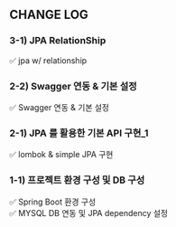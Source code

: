 ## CHANGE LOG

### 3-1) JPA RelationShip
✅ jpa w/ relationship  

### 2-2) Swagger 연동 & 기본 설정
✅ Swagger 연동 & 기본 설정  

### 2-1) JPA 를 활용한 기본 API 구현_1  
✅ lombok & simple JPA 구현  

### 1-1) 프로젝트 환경 구성 및 DB 구성
✅ Spring Boot 환경 구성  
✅ MYSQL DB 연동 및 JPA dependency 설정  